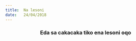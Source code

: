```yaml
---
title:  Na lesoni
date:   24/04/2018
---
```


### <center>Eda sa cakacaka tiko ena lesoni oqo</center>
